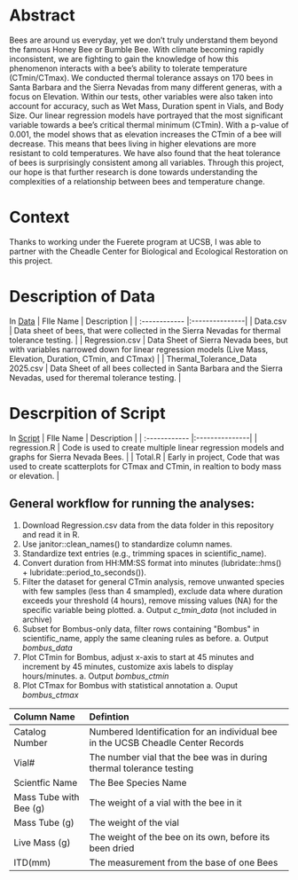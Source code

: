 ﻿# Abstract


 Bees are around us everyday, yet we don’t truly understand them beyond the famous Honey Bee or Bumble Bee. With climate becoming rapidly inconsistent, we are fighting to gain the knowledge of how this phenomenon interacts with a bee’s ability to tolerate temperature (CTmin/CTmax). We conducted thermal tolerance assays on 170 bees in Santa Barbara and the Sierra Nevadas from many different generas, with a focus on Elevation. Within our tests, other variables were also taken into account for accuracy, such as Wet Mass, Duration spent in Vials, and Body Size. Our linear regression models have portrayed that the most significant variable towards a bee’s critical thermal minimum (CTmin). With a p-value of 0.001, the model shows that as elevation increases the CTmin of a bee will decrease. This means that bees living in higher elevations are more resistant to cold temperatures. We have also found that the heat tolerance of bees is surprisingly consistent among all variables. Through this project, our hope is that further research is done towards understanding the complexities of a relationship between bees and temperature change. 

# Context
Thanks to working under the Fuerete program at UCSB, I was able to partner with the Cheadle Center for Biological and Ecological Restoration on this project.

# Description of Data

In [Data](https://github.com/Vrod36/Cheadle-Center/tree/deda8a58cb18d75d23d9762a1bc677be5c73f600/Data)
| FIle Name | Description |
| :------------ |:---------------|
| Data.csv | Data sheet of bees, that were collected in the Sierra Nevadas for thermal tolerance testing. |
| Regression.csv | Data Sheet of Sierra Nevada bees, but with variables narrowed down for linear regression models (Live Mass, Elevation, Duration, CTmin, and CTmax) |
| Thermal_Tolerance_Data 2025.csv | Data Sheet of all bees collected in Santa Barbara and the Sierra Nevadas, used for theremal tolerance testing. |

# Descrpition of Script 

In [Script](https://github.com/Vrod36/Thermal-Tolerance-of-Sierra-Nevada-Bees/tree/dba2e0a5fc67fdb7e36c71542bf61a1423932cb5/Script)
| FIle Name | Description |
| :------------ |:---------------|
| regression.R | Code is used to create multiple linear regression models and graphs for Sierra Nevada Bees. |
| Total.R | Early in project, Code that was used to create scatterplots for CTmax and CTmin, in realtion to body mass or elevation. |


## General workflow for running the analyses:

1. Download Regression.csv data from the data folder in this repository and read it in R.
2. Use janitor::clean_names() to standardize column names.
3. Standardize text entries (e.g., trimming spaces in scientific_name).
4. Convert duration from HH:MM:SS format into minutes (lubridate::hms() + lubridate::period_to_seconds()).
5. Filter the dataset for general CTmin analysis, remove unwanted species with few samples (less than 4 smampled), exclude data where duration exceeds your threshold (4 hours), remove missing values (NA) for the specific variable being plotted.
   a. Output *c_tmin_data* (not included in archive)
6. Subset for Bombus-only data, filter rows containing "Bombus" in scientific_name, apply the same cleaning rules as before.
   a. Output *bombus_data*
7. Plot CTmin for Bombus, adjust x-axis to start at 45 minutes and increment by 45 minutes, customize axis labels to display hours/minutes.
   a. Output *bombus_ctmin*
8. Plot CTmax for Bombus with statistical annotation
   a. Ouput *bombus_ctmax*


| Column Name  | Defintion  | 
| :------------ |:---------------| 
|Catalog Number | Numbered Identification for an individual bee in the UCSB Cheadle Center Records |
| Vial#         | The number vial that the bee was in during thermal tolerance testing             |
| Scientfic Name| The Bee Species Name                                                             |
| Mass Tube with Bee (g) | The weight of a vial with the bee in it                                 |
| Mass Tube (g) | The weight of the vial                                                           |
| Live Mass (g) | The weight of the bee on its own, before its been dried                          |
| ITD(mm) | The measurement from the base of one Bees



